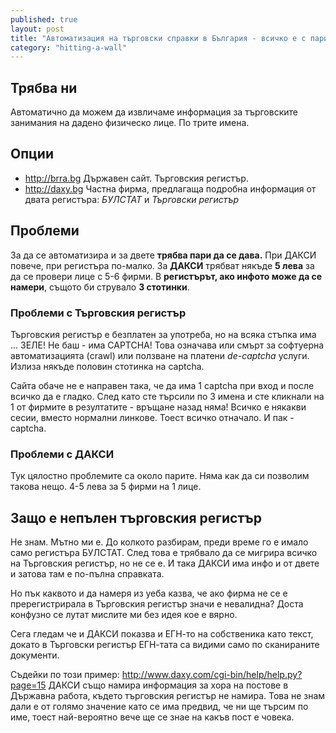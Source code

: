 ```yaml
---
published: true
layout: post
title: "Автоматизация на търговски справки в България - всичко е с пари"
category: "hitting-a-wall"
---
```


## Трябва ни
Автоматично да можем да извличаме информация за търговските занимания на дадено физическо лице. По трите имена.

## Опции
- http://brra.bg Държавен сайт. Търговския регистър.
- http://daxy.bg Частна фирма, предлагаща подробна информация от двата регистъра: _БУЛСТАТ_ и _Търговски регистър_

## Проблеми
За да се автоматизира и за двете **трябва пари да се дава.** При ДАКСИ повече, при регистъра по-малко. За **ДАКСИ** трябват някъде **5 лева** за да се провери лице с 5-6 фирми. В **регистърът, ако инфото може да се намери**, същото би струвало **3 стотинки**.

### Проблеми с Търговския регистър
Търговския регистър е безплатен за употреба, но на всяка стъпка има ... ЗЕЛЕ! Не баш - има CAPTCHA! Това означава или смърт за софтуерна автоматизацията (crawl) или ползване на платени _de-captcha_ услуги. Излиза някъде половин стотинка на captcha. 

Сайта обаче не е направен така, че да има 1 captcha при вход и после всичко да е гладко. След като сте търсили по 3 имена и сте кликнали на 1 от фирмите в резултатите - връщане назад няма! Всичко е някакви сесии, вместо нормални линкове. Тоест всичко отначало. И пак - captcha.

### Проблеми с ДАКСИ
Тук цялостно проблемите са около парите. Няма как да си позволим такова нещо. 4-5 лева за 5 фирми на 1 лице.

## Защо е непълен търговския регистър
Не знам. Мътно ми е. До колкото разбирам, преди време го е имало само регистъра БУЛСТАТ. След това е трябвало да се мигрира всичко на Търговския регистър, но не се е. И така ДАКСИ има инфо и от двете и затова там е по-пълна справката. 

Но пък каквото и да намеря из уеба казва, че ако фирма не се е пререгистрирала в Търговския регистър значи е невалидна? Доста конфузно се лутат мислите ми без идея кое е вярно. 

Сега гледам че и ДАКСИ показва и ЕГН-то на собственика като текст, докато в Търговски регистър ЕГН-тата са видими само по сканираните документи.

Съдейки по този пример: http://www.daxy.com/cgi-bin/help/help.py?page=15
ДАКСИ също намира информация за хора на постове в Държавна работа, където търговския регистър не намира. Това не знам дали е от голямо значение като се има предвид, че ни ще търсим по име, тоест най-вероятно вече ще се знае на какъв пост е човека.
